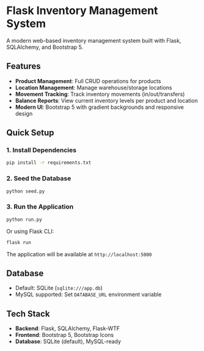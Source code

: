 # Flask Inventory Management System

A modern web-based inventory management system built with Flask, SQLAlchemy, and Bootstrap 5.

## Features

- **Product Management**: Full CRUD operations for products
- **Location Management**: Manage warehouse/storage locations
- **Movement Tracking**: Track inventory movements (in/out/transfers)
- **Balance Reports**: View current inventory levels per product and location
- **Modern UI**: Bootstrap 5 with gradient backgrounds and responsive design

## Quick Setup

### 1. Install Dependencies

```bash
pip install -r requirements.txt
```

### 2. Seed the Database

```bash
python seed.py
```

### 3. Run the Application

```bash
python run.py
```

Or using Flask CLI:

```bash
flask run
```

The application will be available at `http://localhost:5000`

## Database

- Default: SQLite (`sqlite:///app.db`)
- MySQL supported: Set `DATABASE_URL` environment variable

## Tech Stack

- **Backend**: Flask, SQLAlchemy, Flask-WTF
- **Frontend**: Bootstrap 5, Bootstrap Icons
- **Database**: SQLite (default), MySQL-ready
